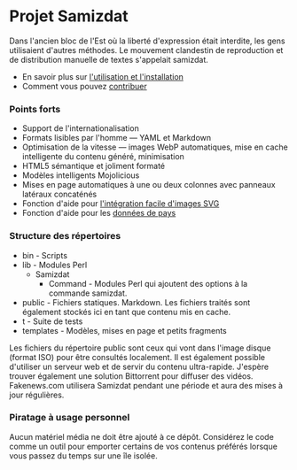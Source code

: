 [description]: # "Samizdat est une nouvelle approche de l'auto-édition qui utilise la technologie moderne."
[keywords]: # "édition,Samizdat"

# Projet Samizdat

Dans l'ancien bloc de l'Est où la liberté d'expression était interdite, les gens utilisaient d'autres méthodes. Le mouvement clandestin de reproduction et de distribution manuelle de textes s'appelait samizdat.

* En savoir plus sur [l'utilisation et l'installation](installation/)
* Comment vous pouvez [contribuer](../contribute/)

### Points forts

* Support de l'internationalisation
* Formats lisibles par l'homme &mdash; YAML et Markdown
* Optimisation de la vitesse &mdash; images WebP automatiques, mise en cache intelligente du contenu généré, minimisation
* HTML5 sémantique et joliment formaté
* Modèles intelligents Mojolicious
* Mises en page automatiques à une ou deux colonnes avec panneaux latéraux concaténés
* Fonction d'aide pour [l'intégration facile d'images SVG](./icons/)
* Fonction d'aide pour les [données de pays](../../country/)

### Structure des répertoires

* bin - Scripts
* lib - Modules Perl
  * Samizdat
    * Command - Modules Perl qui ajoutent des options à la commande samizdat.
* public - Fichiers statiques. Markdown. Les fichiers traités sont également stockés ici en tant que contenu mis en cache.
* t - Suite de tests
* templates - Modèles, mises en page et petits fragments

Les fichiers du répertoire public sont ceux qui vont dans l'image disque (format ISO) pour être consultés localement. 
Il est également possible d'utiliser un serveur web et de servir du contenu ultra-rapide. J'espère trouver également une 
solution Bittorrent pour diffuser des vidéos. Fakenews.com utilisera Samizdat pendant une période et aura des mises à jour régulières.

### Piratage à usage personnel

Aucun matériel média ne doit être ajouté à ce dépôt. Considérez le code comme un outil pour emporter certains de vos contenus 
préférés lorsque vous passez du temps sur une île isolée.